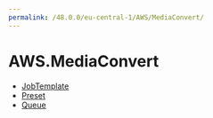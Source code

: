 ```yaml
---
permalink: /48.0.0/eu-central-1/AWS/MediaConvert/
---
```


# AWS.MediaConvert



* [JobTemplate](JobTemplate.md)
* [Preset](Preset.md)
* [Queue](Queue.md)